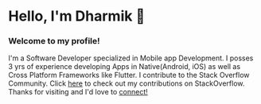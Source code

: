 # Hello, I'm Dharmik 👋

### Welcome to my profile! 
I'm a Software Developer specialized in Mobile app Development. I posses 3 yrs of experience developing Apps in Native(Android, iOS) as well as Cross Platform Frameworks like Flutter. 
I contribute to the Stack Overflow Community. Click [here](https://stackoverflow.com/users/11140751/dharmik-thakkar) to check out my contributions on StackOverflow.
Thanks for visiting and I'd love to [connect!](https://www.linkedin.com/in/dharmik-thakkar-06b79b131/)

<!-- ## 🔧 Technologies & Tools

<a href="https://www.python.org/">
  <img src="https://img.shields.io/badge/python-E34F26?style=for-the-badge&logo=python&logoColor=white&color=darkblue">
</a>
<a href="https://html.com/">
  <img src="https://img.shields.io/badge/HTML-E34F26?style=for-the-badge&logo=HTML5&logoColor=white">
</a>
<a href="https://www.w3schools.com/css/">
  <img src="https://img.shields.io/badge/CSS-1572B6?style=for-the-badge&logo=CSS3&logoColor=white">
</a>
<a href="https://www.javascript.com/">
  <img src="https://img.shields.io/badge/JavaScript-323330?style=for-the-badge&logo=javascript&logoColor=F7DF1E">
</a>
<a href="https://nodejs.org/en/">
  <img src="https://img.shields.io/badge/NODE.JS-339933?style=for-the-badge&logo=Node.js&logoColor=white">
</a>
<a href="https://code.visualstudio.com/">
  <img src="https://img.shields.io/badge/VS%20Code-007ACC?&style=for-the-badge&logo=visual-studio-code&logoColor=white">
</a>
<a href="https://git-scm.com/">
  <img src="https://img.shields.io/badge/git-F05032?&style=for-the-badge&logo=git&logoColor=white">
</a>
 -->

<!--

## 📊 My GitHub Stats
###
![Mit's GitHub stats](https://github-readme-stats.vercel.app/api?username=mitp7&count_private=true&show_icons=true&hide=stars&bg_color=22272E&icon_color=69A5F7&text_color=8A919A&title_color=69A5F7)
<h1 align="center">
  <a href="https://git.io/typing-svg">
    <img src="https://readme-typing-svg.herokuapp.com/?lines=console.log(%22Hello%2C%20I'm%2C%20Mit!22);System.out.println(%22Hello%2C%20World!%22);print(%22Hello%2C%20World!%22);printf(%22Hello%2C%20World!%22);fmt.Println(%22Hello%2C%20World!%22);println!(%22Hello%2C%20World!%22);cout%20%3C%3C%20%22Hello%2C%20World!%22&center=true&size=27&width=550">
  </a>
</h1>
<br />[![Linkedin Badge](https://img.shields.io/badge/-LinkedIn-blue?style=flat&logo=Linkedin&logoColor=white&link=https://www.linkedin.com/in/mit7/)](https://www.linkedin.com/in/mit7/)
## 🗂️ Recent Projects
####
<a href="https://github.com/mitp7/Fylo-LandingPage">
  <img align="center" src="https://github-readme-stats.vercel.app/api/pin/?username=mitp7&repo=Fylo-LandingPage&show_icons=true&line_height=50&title_color=6aa6f8&text_color=8a919a&icon_color=6aa6f8&bg_color=22272e&layout=compact" alt="Fylo-LandingPage" />
</a>

<a href="https://github.com/mitp7/Testimonial-Grid">
  <img align="center" src="https://github-readme-stats.vercel.app/api/pin/?username=mitp7&repo=Testimonial-Grid&show_icons=true&line_height=27&title_color=6aa6f8&text_color=8a919a&icon_color=6aa6f8&bg_color=22272e&layout=compact" alt="Testimonial-Grid" /> 
</a>

<a href="https://github.com/mitp7/Sort-Recycle-System">
  <img align="center" src="https://github-readme-stats.vercel.app/api/pin/?username=mitp7&repo=Sort-Recycle-System&show_icons=true&line_height=27&title_color=6aa6f8&text_color=8a919a&icon_color=6aa6f8&bg_color=22272e&layout=compact" alt="Sort-Recycle-System" /> 
</a>
![](https://img.shields.io/badge/Code-Python-informational?style=flat&logo=python&logoColor=white&color=6aa6f8)
![](https://img.shields.io/badge/Code-Java-informational?style=flat&logo=java&logoColor=white&color=6aa6f8)
![](https://img.shields.io/badge/Code-JavaScript-informational?style=flat&logo=javascript&logoColor=white&color=6aa6f8)
![](https://img.shields.io/badge/Code-HTML-informational?style=flat&logo=html5&logoColor=white&color=6aa6f8)
![](https://img.shields.io/badge/Code-CSS-informational?style=flat&logo=css3&logoColor=white&color=6aa6f8)
![](https://img.shields.io/badge/Editor-VS_Code-informational?style=flat&logo=visual-studio-code&logoColor=white&color=6aa6f8)

![](https://img.shields.io/badge/OS-Windows-informational?style=flat&logo=windows&logoColor=white&color=6aa6f8)
![](https://img.shields.io/badge/Editor-VS_Code-informational?style=flat&logo=visual-studio-code&logoColor=white&color=6aa6f8)
![](https://img.shields.io/badge/Shell-Bash-informational?style=flat&logo=gnu-bash&logoColor=white&color=6aa6f8)
![](https://img.shields.io/badge/Tools-PostgreSQL-informational?style=flat&logo=postgresql&logoColor=white&color=6aa6f8)
![](https://img.shields.io/badge/Tools-Docker-informational?style=flat&logo=docker&logoColor=white&color=6aa6f8)
![](https://img.shields.io/badge/Tools-Kubernetes-informational?style=flat&logo=kubernetes&logoColor=white&color=6aa6f8)
-->
